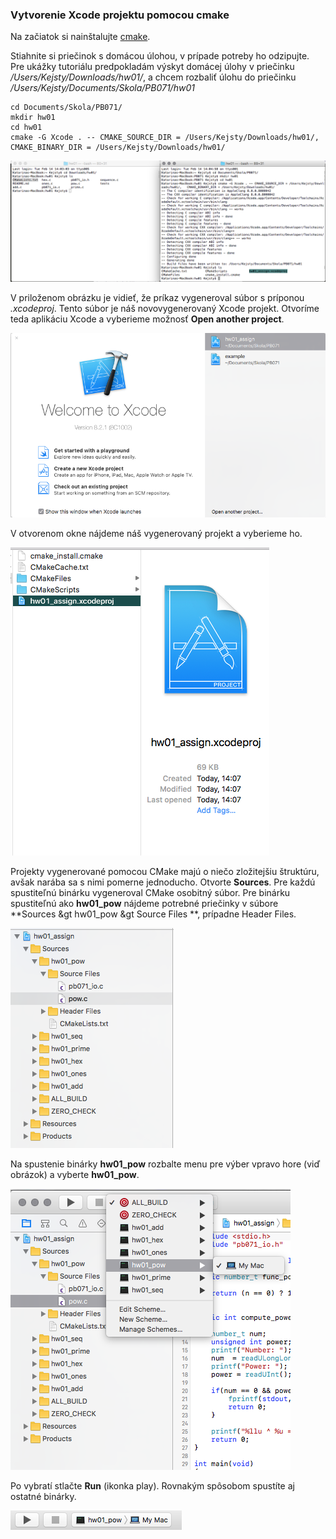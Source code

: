 ### Vytvorenie Xcode projektu pomocou cmake

Na začiatok si nainštalujte [cmake](/git/cmake-os-x.md).

Stiahnite si priečinok s domácou úlohou, v prípade potreby ho odzipujte. Pre ukážky tutoriálu predpokladám výskyt domácej úlohy v priečinku _/Users/Kejsty/Downloads/hw01/_, a chcem rozbaliť úlohu do priečinku _/Users/Kejsty/Documents/Skola/PB071/hw01_

```terminal
cd Documents/Skola/PB071/
mkdir hw01
cd hw01
cmake -G Xcode . -- CMAKE_SOURCE_DIR = /Users/Kejsty/Downloads/hw01/,   CMAKE_BINARY_DIR = /Users/Kejsty/Downloads/hw01/
```

![](../assets/CmakeProjectXcode.png)

V priloženom obrázku je vidieť, že príkaz vygeneroval súbor s príponou _.xcodeproj_. Tento súbor je náš novovygenerovaný Xcode projekt. Otvoríme teda aplikáciu Xcode a vyberieme možnosť **Open another project**.

![](../assets/CmakeProjectXcode2.png)

V otvorenom okne nájdeme náš vygenerovaný projekt a vyberieme ho.

![](../assets/CmakeProjectXcode3.png)

Projekty vygenerované pomocou CMake majú o niečo zložitejšiu štruktúru, avšak narába sa s nimi pomerne jednoducho. Otvorte **Sources**. Pre každú spustiteľnú binárku vygeneroval CMake osobitný súbor. Pre binárku spustiteľnú ako **hw01_pow** nájdeme potrebné priečinky v súbore **Sources &gt hw01_pow &gt Source Files **, prípadne Header Files.

![](../assets/CmakeProjectXcode4.png)

Na spustenie binárky **hw01_pow** rozbalte menu pre výber vpravo hore (viď obrázok) a vyberte **hw01_pow**.

![](../assets/CmakeProjectXcode5.png)

Po vybratí stlačte **Run** (ikonka play). Rovnakým spôsobom spustíte aj ostatné binárky.

![](../assets/CmakeProjectXcode6.png)



